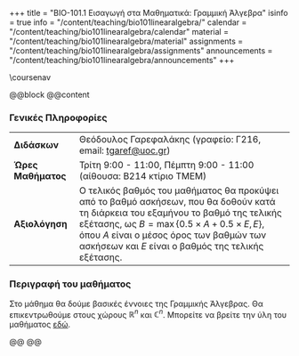 +++
title = "ΒΙΟ-101.1 Εισαγωγή στα Μαθηματικά: Γραμμική Άλγεβρα"
isinfo = true
info = "/content/teaching/bio101linearalgebra/"
calendar = "/content/teaching/bio101linearalgebra/calendar"
material = "/content/teaching/bio101linearalgebra/material"
assignments = "/content/teaching/bio101linearalgebra/assignments"
announcements = "/content/teaching/bio101linearalgebra/announcements"
+++

\coursenav

@@block
@@content

### Γενικές Πληροφορίες

|                    |                                                                                                                                                                                                                                                                                              |
|:-------------------|:---------------------------------------------------------------------------------------------------------------------------------------------------------------------------------------------------------------------------------------------------------------------------------------------|
| **Διδάσκων**       | Θεόδουλος Γαρεφαλάκης (γραφείο: Γ216, email: tgaref@uoc.gr)                                                                                                                                                                                                                                  |
| **Ώρες Μαθήματος** | Τρίτη 9:00 - 11:00, Πέμπτη 9:00 - 11:00 (αίθουσα: Β214 κτίριο ΤΜΕΜ)                                                                                                                                                                                                                               |
| **Αξιολόγηση**     | Ο τελικός βαθμός του μαθήματος θα προκύψει από το βαθμό ασκήσεων, που θα δοθούν κατά τη διάρκεια του εξαμήνου το βαθμό της τελικής εξέτασης, ως $B = \max\{0.5\times A + 0.5\times E, E\}$, όπου $A$ είναι ο μέσος όρος των βαθμών των ασκήσεων και $E$ είναι ο βαθμός της τελικής εξέτασης. |



### Περιγραφή του μαθήματος
Στο μάθημα θα δούμε βασικές έννοιες της Γραμμικής Άλγεβρας. Θα επικεντρωθούμε στους χώρους $\mathbb{R}^n$ και $\mathbb{C}^n$.
Μπορείτε να βρείτε την ύλη του μαθήματος [εδώ](./syllabus.pdf).


@@
@@
